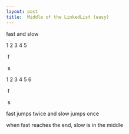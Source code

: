 ```yaml
---
layout: post
title:  Middle of the LinkedList (easy)
---
```



fast and slow

1 2 3 4 5

​             f

​      s

1 2 3 4 5 6 

​                    f

​          s



fast jumps twice and slow jumps once

when fast reaches the end, slow is in the middle


